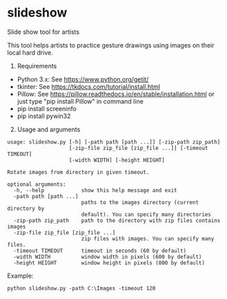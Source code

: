 # slideshow
Slide show tool for artists

This tool helps artists to practice gesture drawings using images on their local hard drive.

1. Requirements

- Python 3.x: See https://www.python.org/getit/
- tkinter: See https://tkdocs.com/tutorial/install.html
- Pillow: See https://pillow.readthedocs.io/en/stable/installation.html or just type "pip install Pillow" in command line
- pip install screeninfo
- pip install pywin32

2. Usage and arguments

```
usage: slideshow.py [-h] [-path path [path ...]] [-zip-path zip_path]
                    [-zip-file zip_file [zip_file ...]] [-timeout TIMEOUT]
                    [-width WIDTH] [-height HEIGHT]

Rotate images from directory in given timeout.

optional arguments:
  -h, --help            show this help message and exit
  -path path [path ...]
                        paths to the images directory (current directory by
                        default). You can specify many directories
  -zip-path zip_path    path to the directory with zip files contains images
  -zip-file zip_file [zip_file ...]
                        zip files with images. You can specify many files.
  -timeout TIMEOUT      timeout in seconds (60 by default)
  -width WIDTH          window width in pixels (600 by default)
  -height HEIGHT        window height in pixels (800 by default)
  ```

Example: 
```
python slideshow.py -path C:\Images -timeout 120
```

